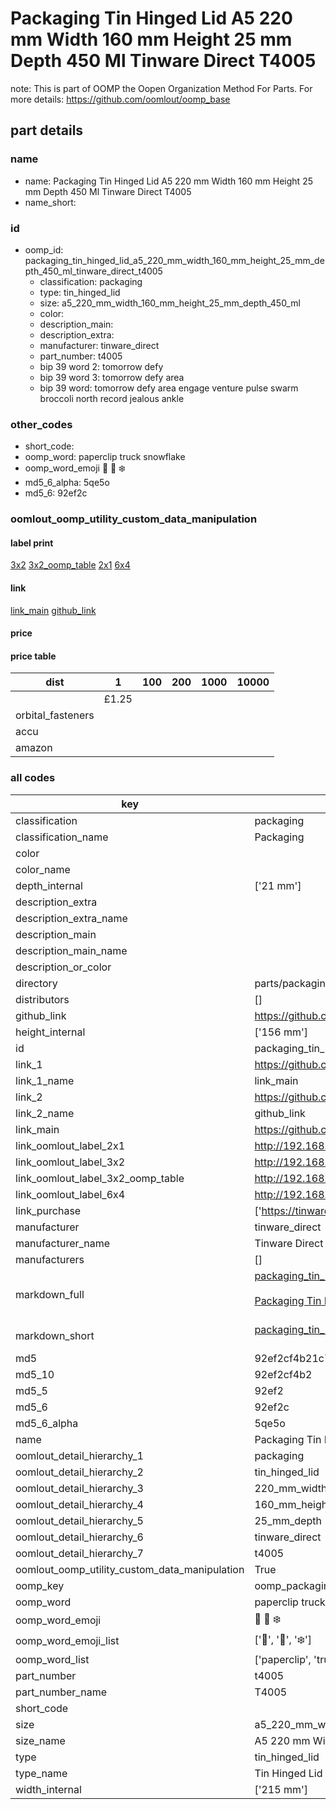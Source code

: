 # Packaging Tin Hinged Lid A5 220 mm Width 160 mm Height 25 mm Depth 450 Ml Tinware Direct T4005  

note: This is part of OOMP the Oopen Organization Method For Parts. For more details: https://github.com/oomlout/oomp_base

##  part details





### name
* name: Packaging Tin Hinged Lid A5 220 mm Width 160 mm Height 25 mm Depth 450 Ml Tinware Direct T4005
* name_short: 
### id
* oomp_id: packaging_tin_hinged_lid_a5_220_mm_width_160_mm_height_25_mm_depth_450_ml_tinware_direct_t4005
  * classification: packaging
  * type: tin_hinged_lid
  * size: a5_220_mm_width_160_mm_height_25_mm_depth_450_ml
  * color: 
  * description_main: 
  * description_extra: 
  * manufacturer: tinware_direct
  * part_number: t4005
  * bip 39 word 2: tomorrow defy
  * bip 39 word 3: tomorrow defy area
  * bip 39 word: tomorrow defy area engage venture pulse swarm broccoli north record jealous ankle

### other_codes
* short_code: 
* oomp_word: paperclip truck snowflake
* oomp_word_emoji :paperclip: :truck: :snowflake:
* md5_6_alpha: 5qe5o
* md5_6: 92ef2c






### oomlout_oomp_utility_custom_data_manipulation
#### label print
[3x2](http://192.168.1.245:1112/?label=oomp%205qe5o)
[3x2_oomp_table](http://192.168.1.107:1112/?label=oomp%205qe5o)
[2x1](http://192.168.1.242:1112/?label=oomp%205qe5o)
[6x4](http://192.168.1.55:1112/?label=oomp%205qe5o)    

#### link

[link_main](https://github.com/oomlout/oomlout_oomp_current_version_messy/tree/main/parts/packaging_tin_hinged_lid_a5_220_mm_width_160_mm_height_25_mm_depth_450_ml_tinware_direct_t4005) [github_link](https://github.com/oomlout/oomlout_oomp_part_src/tree/main/parts/packaging_tin_hinged_lid_a5_220_mm_width_160_mm_height_25_mm_depth_450_ml_tinware_direct_t4005)                             

#### price

#### price table
| dist | 1 | 100 | 200 | 1000 | 10000 |
|------|---|-----|-----|------|-------|
|  | £1.25 |  |  |  |  |
| orbital_fasteners |  |  |  |  |  | 
| accu |  |  |  |  |  | 
| amazon |  |  |  |  |  | 















### all codes 
| key | value |  
| --- | --- |  
| classification | packaging |  
| classification_name | Packaging |  
| color |  |  
| color_name |  |  
| depth_internal | ['21 mm'] |  
| description_extra |  |  
| description_extra_name |  |  
| description_main |  |  
| description_main_name |  |  
| description_or_color |   |  
| directory | parts/packaging_tin_hinged_lid_a5_220_mm_width_160_mm_height_25_mm_depth_450_ml_tinware_direct_t4005 |  
| distributors | [] |  
| github_link | https://github.com/oomlout/oomlout_oomp_part_src/tree/main/parts/packaging_tin_hinged_lid_a5_220_mm_width_160_mm_height_25_mm_depth_450_ml_tinware_direct_t4005 |  
| height_internal | ['156 mm'] |  
| id | packaging_tin_hinged_lid_a5_220_mm_width_160_mm_height_25_mm_depth_450_ml_tinware_direct_t4005 |  
| link_1 | https://github.com/oomlout/oomlout_oomp_current_version_messy/tree/main/parts/packaging_tin_hinged_lid_a5_220_mm_width_160_mm_height_25_mm_depth_450_ml_tinware_direct_t4005 |  
| link_1_name | link_main |  
| link_2 | https://github.com/oomlout/oomlout_oomp_part_src/tree/main/parts/packaging_tin_hinged_lid_a5_220_mm_width_160_mm_height_25_mm_depth_450_ml_tinware_direct_t4005 |  
| link_2_name | github_link |  
| link_main | https://github.com/oomlout/oomlout_oomp_current_version_messy/tree/main/parts/packaging_tin_hinged_lid_a5_220_mm_width_160_mm_height_25_mm_depth_450_ml_tinware_direct_t4005 |  
| link_oomlout_label_2x1 | http://192.168.1.242:1112/?label=oomp%205qe5o |  
| link_oomlout_label_3x2 | http://192.168.1.245:1112/?label=oomp%205qe5o |  
| link_oomlout_label_3x2_oomp_table | http://192.168.1.107:1112/?label=oomp%205qe5o |  
| link_oomlout_label_6x4 | http://192.168.1.55:1112/?label=oomp%205qe5o |  
| link_purchase | ['https://tinwaredirect.com/products/silver-rectangular-stationery-tins-with-hinged-lid?variant=1726838210587'] |  
| manufacturer | tinware_direct |  
| manufacturer_name | Tinware Direct |  
| manufacturers | [] |  
| markdown_full | [packaging_tin_hinged_lid_a5_220_mm_width_160_mm_height_25_mm_depth_450_ml_tinware_direct_t4005](https://github.com/oomlout/oomlout_oomp_current_version_messy/tree/main/parts/packaging_tin_hinged_lid_a5_220_mm_width_160_mm_height_25_mm_depth_450_ml_tinware_direct_t4005)<br>[](https://github.com/oomlout/oomlout_oomp_current_version_messy/tree/main/parts/packaging_tin_hinged_lid_a5_220_mm_width_160_mm_height_25_mm_depth_450_ml_tinware_direct_t4005)<br>[Packaging Tin Hinged Lid A5 220 Mm Width 160 Mm Height 25 Mm Depth 450 Ml Tinware Direct T4005](https://github.com/oomlout/oomlout_oomp_current_version_messy/tree/main/parts/packaging_tin_hinged_lid_a5_220_mm_width_160_mm_height_25_mm_depth_450_ml_tinware_direct_t4005)<br><br> |  
| markdown_short | [packaging_tin_hinged_lid_a5_220_mm_width_160_mm_height_25_mm_depth_450_ml_tinware_direct_t4005](https://github.com/oomlout/oomlout_oomp_current_version_messy/tree/main/parts/packaging_tin_hinged_lid_a5_220_mm_width_160_mm_height_25_mm_depth_450_ml_tinware_direct_t4005)<br><br> |  
| md5 | 92ef2cf4b21c7b6eb67924a4168e6f21 |  
| md5_10 | 92ef2cf4b2 |  
| md5_5 | 92ef2 |  
| md5_6 | 92ef2c |  
| md5_6_alpha | 5qe5o |  
| name | Packaging Tin Hinged Lid A5 220 mm Width 160 mm Height 25 mm Depth 450 Ml Tinware Direct T4005 |  
| oomlout_detail_hierarchy_1 | packaging |  
| oomlout_detail_hierarchy_2 | tin_hinged_lid |  
| oomlout_detail_hierarchy_3 | 220_mm_width |  
| oomlout_detail_hierarchy_4 | 160_mm_height |  
| oomlout_detail_hierarchy_5 | 25_mm_depth |  
| oomlout_detail_hierarchy_6 | tinware_direct |  
| oomlout_detail_hierarchy_7 | t4005 |  
| oomlout_oomp_utility_custom_data_manipulation | True |  
| oomp_key | oomp_packaging_tin_hinged_lid_a5_220_mm_width_160_mm_height_25_mm_depth_450_ml_tinware_direct_t4005 |  
| oomp_word | paperclip truck snowflake |  
| oomp_word_emoji | :paperclip: :truck: :snowflake: |  
| oomp_word_emoji_list | [':paperclip:', ':truck:', ':snowflake:'] |  
| oomp_word_list | ['paperclip', 'truck', 'snowflake'] |  
| part_number | t4005 |  
| part_number_name | T4005 |  
| short_code |  |  
| size | a5_220_mm_width_160_mm_height_25_mm_depth_450_ml |  
| size_name | A5 220 mm Width 160 mm Height 25 mm Depth 450 Ml |  
| type | tin_hinged_lid |  
| type_name | Tin Hinged Lid |  
| width_internal | ['215 mm'] |  
